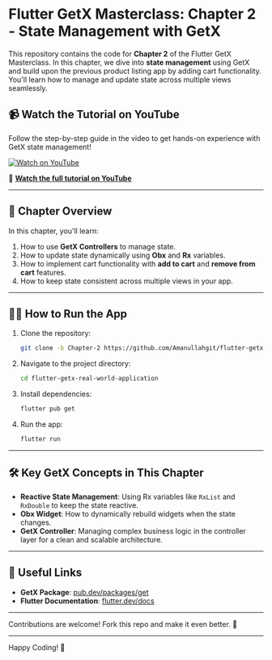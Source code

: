 # Flutter GetX Masterclass: Chapter 2 - State Management with GetX

This repository contains the code for **Chapter 2** of the Flutter GetX Masterclass. In this chapter, we dive into **state management** using GetX and build upon the previous product listing app by adding cart functionality. You'll learn how to manage and update state across multiple views seamlessly.

## 📹 Watch the Tutorial on YouTube

Follow the step-by-step guide in the video to get hands-on experience with GetX state management!

[![Watch on YouTube](https://img.youtube.com/vi/X7EjiQEmrBI/0.jpg)](https://www.youtube.com/watch?v=X7EjiQEmrBI&t=596s)

🔗 **[Watch the full tutorial on YouTube](https://www.youtube.com/watch?v=X7EjiQEmrBI)**

---

## 📝 Chapter Overview

In this chapter, you'll learn:
1. How to use **GetX Controllers** to manage state.
2. How to update state dynamically using **Obx** and **Rx** variables.
3. How to implement cart functionality with **add to cart** and **remove from cart** features.
4. How to keep state consistent across multiple views in your app.

---

## 🧑‍💻 How to Run the App

1. Clone the repository:
    ```bash
    git clone -b Chapter-2 https://github.com/Amanullahgit/flutter-getx-real-world-application.git
    ```
2. Navigate to the project directory:
    ```bash
    cd flutter-getx-real-world-application
    ```
3. Install dependencies:
    ```bash
    flutter pub get
    ```
4. Run the app:
    ```bash
    flutter run
    ```

---

## 🛠️ Key GetX Concepts in This Chapter

- **Reactive State Management**: Using Rx variables like `RxList` and `RxDouble` to keep the state reactive.
- **Obx Widget**: How to dynamically rebuild widgets when the state changes.
- **GetX Controller**: Managing complex business logic in the controller layer for a clean and scalable architecture.

---

## 🔗 Useful Links

- **GetX Package**: [pub.dev/packages/get](https://pub.dev/packages/get)
- **Flutter Documentation**: [flutter.dev/docs](https://flutter.dev/docs)

---

Contributions are welcome! Fork this repo and make it even better. 🙌

---

Happy Coding! 🎉
